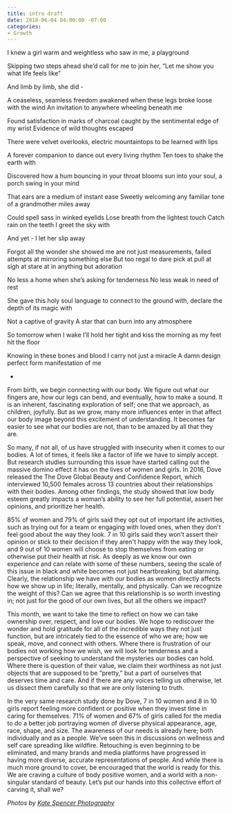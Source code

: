```yaml
---
title: intro draft
date: 2018-06-04 04:00:00 -07:00
categories:
- Growth
---
```


I knew a girl 
warm and weightless
who saw in me, a playground 

Skipping two steps ahead
she’d call for me to join her,
“Let me show you what life feels like”

And limb by limb, she did -

A ceaseless, seamless freedom awakened
when these legs broke loose with the wind
An invitation to anywhere wheeling beneath me

Found satisfaction in marks of charcoal
caught by the sentimental edge of my wrist
Evidence of wild thoughts escaped

There were velvet overlooks, 
electric mountaintops
to be learned with lips

A forever companion
to dance out every living rhythm 
Ten toes to shake the earth with

Discovered how a hum bouncing in your throat
blooms sun into your soul,
a porch swing in your mind

That ears are a medium of instant ease 
Sweetly welcoming any familiar tone
of a grandmother miles away

Could spell sass in winked eyelids
Lose breath from the lightest touch
Catch rain on the teeth I greet the sky with

And yet - I let her slip away 

Forgot all the wonder she showed me
are not just measurements,
failed attempts at mirroring something else
But too regal to dare pick at
pull at sigh at stare at
in anything but adoration

No less a home when
she’s asking for tenderness
No less weak in need of rest

She gave this holy soul
language to connect to the ground with,
declare the depth of its magic with

Not a captive of gravity
A star that can burn
into any atmosphere

So tomorrow when I wake
I’ll hold her tight and kiss the morning
as my feet hit the floor

Knowing in these bones and blood
I carry not just a miracle
A damn design 
perfect form 
manifestation of me

-

From birth, we begin connecting with our body. We figure out what our fingers are, how our legs can bend, and eventually, how to make a sound. It is an inherent, fascinating exploration of self; one that we approach, as children, joyfully. But as we grow, many more influences enter in that affect our body image beyond this excitement of understanding. It becomes far easier to see what our bodies are not, than to be amazed by all that they are.

So many, if not all, of us have struggled with insecurity when it comes to our bodies. A lot of times, it feels like a factor of life we have to simply accept. But research studies surrounding this issue have started calling out the massive domino effect it has on the lives of women and girls. In 2016, Dove released the The Dove Global Beauty and Confidence Report, which interviewed 10,500 females across 13 countries about their relationships with their bodies. Among other findings, the study showed that low body esteem greatly impacts a woman’s ability to see her full potential, assert her opinions, and prioritize her health.

85% of women and 79% of girls said they opt out of important life activities, such as trying out for a team or engaging with loved ones, when they don't feel good about the way they look. 7 in 10 girls said they won’t assert their opinion or stick to their decision if they aren't happy with the way they look, and 9 out of 10 women will choose to stop themselves from eating or otherwise put their health at risk. As deeply as we know our own experience and can relate with some of these numbers, seeing the scale of this issue in black and white becomes not just heartbreaking, but alarming. Clearly, the relationship we have with our bodies as women directly affects how we show up in life; literally, mentally, and physically. Can we recognize the weight of this? Can we agree that this relationship is so worth investing in; not just for the good of our own lives, but all the others we impact?

This month, we want to take the time to reflect on how we can take ownership over, respect, and love our bodies. We hope to rediscover the wonder and hold gratitude for all of the incredible ways they not just function, but are intricately tied to the essence of who we are; how we speak, move, and connect with others. Where there is frustration of our bodies not working how we wish, we will look for tenderness and a perspective of seeking to understand the mysteries our bodies can hold. Where there is question of their value, we claim their worthiness as not just objects that are supposed to be “pretty,” but a part of ourselves that deserves time and care. And if there are any voices telling us otherwise, let us dissect them carefully so that we are only listening to truth.
 
In the very same research study done by Dove, 7 in 10 women and 8 in 10 girls report feeling more confident or positive when they invest time in caring for themselves. 71% of women and 67% of girls called for the media to do a better job portraying women of diverse physical appearance, age, race, shape, and size. The awareness of our needs is already here; both individually and as a people. We’ve seen this in discussions on wellness and self care spreading like wildfire. Retouching is even beginning to be eliminated, and many brands and media platforms have progressed in having more diverse, accurate representations of people. And while there is much more ground to cover, be encouraged that the world is ready for this. We are craving a culture of body positive women, and a world with a non-singular standard of beauty. Let’s put our hands into this collective effort of carving it, shall we?

_Photos by [Kate Spencer Photography](http://katespencerphoto.com/)_